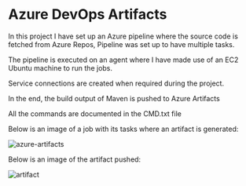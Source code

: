 # Azure DevOps Artifacts

In this project I have set up an Azure pipeline where the source code is fetched from Azure Repos, Pipeline was set up to have multiple tasks.

The pipeline is executed on an agent where I have made use of an EC2 Ubuntu machine to run the jobs.

Service connections are created when required during the project.

In the end, the build output of Maven is pushed to Azure Artifacts

All the commands are documented in the CMD.txt file

Below is an image of a job with its tasks where an artifact is generated:

![azure-artifacts](https://github.com/Pavan-1997/Azure_DevOps_Artifacts/assets/32020205/42f54d5d-eeed-4e3e-90dc-df48e0d421a4)

Below is an image of the artifact pushed:

![artifact](https://github.com/Pavan-1997/Azure_DevOps_Artifacts/assets/32020205/267e5d13-aeb4-4ba9-b703-2b1af68363a5)
